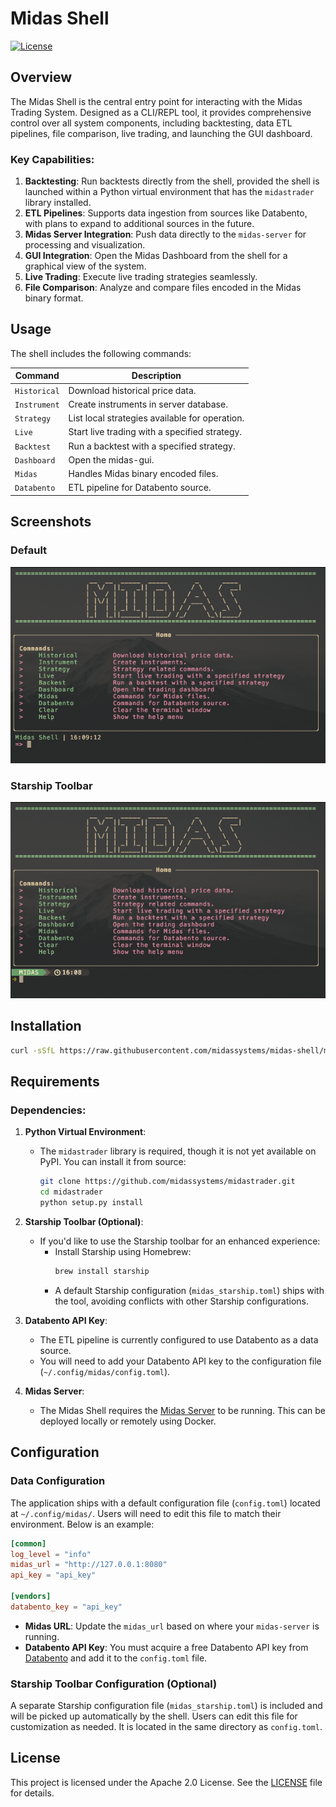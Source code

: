 # Midas Shell

[![License](https://img.shields.io/badge/license-Apache%202.0-blue.svg)](LICENSE)

## Overview

The Midas Shell is the central entry point for interacting with the Midas Trading System. Designed as a CLI/REPL tool, it provides comprehensive control over all system components, including backtesting, data ETL pipelines, file comparison, live trading, and launching the GUI dashboard.

### Key Capabilities:

1. **Backtesting**: Run backtests directly from the shell, provided the shell is launched within a Python virtual environment that has the `midastrader` library installed.
2. **ETL Pipelines**: Supports data ingestion from sources like Databento, with plans to expand to additional sources in the future.
3. **Midas Server Integration**: Push data directly to the `midas-server` for processing and visualization.
4. **GUI Integration**: Open the Midas Dashboard from the shell for a graphical view of the system.
5. **Live Trading**: Execute live trading strategies seamlessly.
6. **File Comparison**: Analyze and compare files encoded in the Midas binary format.

## Usage

The shell includes the following commands:

| **Command**  | **Description**                                |
| ------------ | ---------------------------------------------- |
| `Historical` | Download historical price data.                |
| `Instrument` | Create instruments in server database.         |
| `Strategy`   | List local strategies available for operation. |
| `Live`       | Start live trading with a specified strategy.  |
| `Backtest`   | Run a backtest with a specified strategy.      |
| `Dashboard`  | Open the midas-gui.                            |
| `Midas`      | Handles Midas binary encoded files.            |
| `Databento`  | ETL pipeline for Databento source.             |

## Screenshots

### Default

![Midas Shell Default](assets/default.png)

### Starship Toolbar

![Midas Shell Starship](assets/starship.png)

## Installation
   ```bash
   curl -sSfL https://raw.githubusercontent.com/midassystems/midas-shell/main/scripts/install.sh | bash
   ```

## Requirements

### Dependencies:

1. **Python Virtual Environment**:

   - The `midastrader` library is required, though it is not yet available on PyPI. You can install it from source:
     ```bash
     git clone https://github.com/midassystems/midastrader.git
     cd midastrader
     python setup.py install
     ```

2. **Starship Toolbar (Optional)**:

   - If you'd like to use the Starship toolbar for an enhanced experience:
     - Install Starship using Homebrew:
       ```bash
       brew install starship
       ```
     - A default Starship configuration (`midas_starship.toml`) ships with the tool, avoiding conflicts with other Starship configurations.

3. **Databento API Key**:

   - The ETL pipeline is currently configured to use Databento as a data source.
   - You will need to add your Databento API key to the configuration file (`~/.config/midas/config.toml`).

4. **Midas Server**:
   - The Midas Shell requires the [Midas Server](https://github.com/midassystems/midas-server) to be running. This can be deployed locally or remotely using Docker.

## Configuration

### Data Configuration

The application ships with a default configuration file (`config.toml`) located at `~/.config/midas/`. Users will need to edit this file to match their environment. Below is an example:

```toml
[common]
log_level = "info"
midas_url = "http://127.0.0.1:8080"
api_key = "api_key"

[vendors]
databento_key = "api_key"
```

- **Midas URL**: Update the `midas_url` based on where your `midas-server` is running.
- **Databento API Key**: You must acquire a free Databento API key from [Databento](https://databento.com) and add it to the `config.toml` file.

### Starship Toolbar Configuration (Optional)

A separate Starship configuration file (`midas_starship.toml`) is included and will be picked up automatically by the shell. Users can edit this file for customization as needed. It is located in the same directory as `config.toml`.

## License

This project is licensed under the Apache 2.0 License. See the [LICENSE](LICENSE) file for details.
